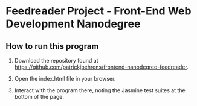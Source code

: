 # Feedreader Project - Front-End Web Development Nanodegree

## How to run this program

1. Download the repository found at https://github.com/patrickjbehrens/frontend-nanodegree-feedreader.

2. Open the index.html file in your browser.

3. Interact with the program there, noting the Jasmine test suites at the bottom of the page.
